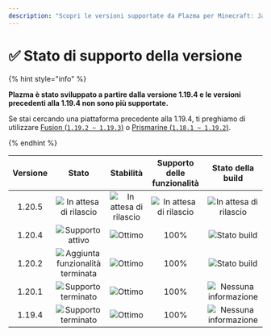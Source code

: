 ```yaml
---
description: "Scopri le versioni supportate da Plazma per Minecraft: Java Edition."
---
```


# ✅ Stato di supporto della versione

{% hint style="info" %}

**Plazma è stato sviluppato a partire dalla versione 1.19.4 e le versioni precedenti alla 1.19.4 non sono più supportate.**

Se stai cercando una piattaforma precedente alla 1.19.4, ti preghiamo di utilizzare [Fusion (`1.19.2 ~ 1.19.3`)](https://github.com/RuinedTechnologyUnify/Fusion) o [Prismarine (`1.18.1 ~ 1.19.2`)](https://github.com/PrismarineTeam/Prismarine).

{% endhint %}

[wtr]: https://img.shields.io/badge/In%20attesa%20di%20rilascio-gray?style=for-the-badge

[atv]: https://img.shields.io/badge/Supporto%20attivo-success?style=for-the-badge

[mtn]: https://img.shields.io/badge/Aggiunta%20funzionalità%20terminata-blue?style=for-the-badge

[eol]: https://img.shields.io/badge/Supporto%20terminato-red?style=for-the-badge

[nul]: https://img.shields.io/badge/Nessuna%20informazione-gray?style=for-the-badge

[vgd]: https://img.shields.io/badge/Ottimo-blue?style=for-the-badge

[100]: https://img.shields.io/badge/100%25-blue?style=for-the-badge

| Versione |                  Stato                  |           Stabilità           |  Supporto delle funzionalità  |       Stato della build       |
| :------: | :-------------------------------------: | :---------------------------: | :---------------------------: | :---------------------------: |
|  1.20.5  |      ![In attesa di rilascio][wtr]      | ![In attesa di rilascio][wtr] | ![In attesa di rilascio][wtr] | ![In attesa di rilascio][wtr] |
|  1.20.4  |         ![Supporto attivo][atv]         |         ![Ottimo][vgd]        |              100%             |      ![Stato build][204]      |
|  1.20.2  | ![Aggiunta funzionalità terminata][mtn] |         ![Ottimo][vgd]        |              100%             |      ![Stato build][202]      |
|  1.20.1  |        ![Supporto terminato][eol]       |         ![Ottimo][vgd]        |              100%             |  ![Nessuna informazione][nul] |
|  1.19.4  |        ![Supporto terminato][eol]       |         ![Ottimo][vgd]        |              100%             |  ![Nessuna informazione][nul] |

[204]: https://img.shields.io/github/actions/workflow/status/PlazmaMC/Plazma/release.yml?style=for-the-badge&label=%20&branch=ver/1.20.4

[202]: https://img.shields.io/github/actions/workflow/status/PlazmaMC/Plazma/release.yml?style=for-the-badge&label=%20&branch=ver/1.20.2

<!--

https://api.plazmamc.org/v1/badge/<bit>/<str>
- bit: RGB (Boolean, ...)
    - EX) 110 -> Yellow / 001 -> Blue / 000 -> Grey
    000 001 010 011 100 101 110 111

[wtr]: https://api.plazmamc.org/v1/badge/0/릴리스%20대기중

[dev]: https://api.plazmamc.org/v1/badge/1/개발중
[atv]: https://api.plazmamc.org/v1/badge/2/지원중
[mtn]: https://api.plazmamc.org/v1/badge/6/기능%20추가%20종료
[eol]: https://api.plazmamc.org/v1/badge/4/지원%20종료

[ukn]: https://api.plazmamc.org/v1/badge/0/정보%20없음
[vgd]: https://api.plazmamc.org/v1/badge/1/매우%20좋음

|  버전  |          상태          |        안정성        |       기능 지원       |       빌드 상태       |
| :----: | :-------------------: | :------------------: | :------------------: | :------------------: |
| 1.20.5 | ![릴리스 대기중][wtr]  | ![릴리스 대기중][wtr] | ![릴리스 대기중][wtr] | ![릴리스 대기중][wtr] |
| 1.20.4 |    ![지원중][atv]     |   ![매우 좋음][vgd]   |         100%         | [![빌드 상태](https://build.plazmamc.org/1.20.4/sh)](https://build.plazmamc.org/1.20.4/) |
| 1.20.2 | ![기능 추가 종료][mtn] |   ![매우 좋음][vgd]   |         100%        | [![빌드 상태](https://build.plazmamc.org/1.20.2/sh)](https://build.plazmamc.org/1.20.2/) |
| 1.20.1 |   ![지원 종료][eol]    |   ![매우 좋음][vgd]  |         100%         |   ![빌드 상태][ukn]   |
| 1.19.4 |   ![지원 종료][eol]    |   ![매우 좋음][vgd]  |         100%         |   ![빌드 상태][ukn]   |
-->
